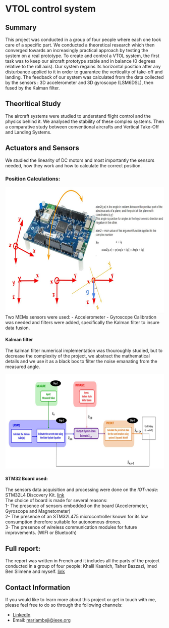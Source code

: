 # VTOL control system

## Summary 
This project was conducted in a group of four people where each one took care of a specific part. 
We conducted a theoretical research which then converged towards an increasingly practical approach by testing the system on a real prototype. To create and control a VTOL system, the first task was to keep our aircraft prototype stable and in balance (0 degrees relative to the roll axis). Our system regains its horizontal position after any disturbance applied to it in order to guarantee the verticality of take-off and landing. The feedback of our system was calculated from the data collected by the sensors : 3D accelerometer and 3D gyroscope (LSM6DSL), then fused by the Kalman filter.
  
## Theoritical Study
The aircraft systems were studied to understand flight control and the physics behind it. We analysed the stability of these complex systems. Then a comparative study between conventional aircrafts and Vertical Take-Off and Landing Systems.
  
## Actuators and Sensors
We studied the linearity of DC motors and most importantly the sensors needed, how they work and how to calculate the correct position. 
  
### Position Calculations:  
<div style="text-align:center;">
<img src="./PositionCalculation.JPG" width="800" height="400">  
</div>
Two MEMs sensors were used:   
- Accelerometer   
- Gyroscope  
Calibration was needed and filters were added, specifically the Kalman filter to insure data fusion.  

#### Kalman filter
The kalman filter numerical implementation was thouroughly studied, but to decrease the complexity of the project, we abstract the mathematical details and we use it as a black box to filter the noise emanating from the measured angle.  
<div style="text-align:center;">
<img src="./KalmanFilter.JPG" width="800" height="300">  
</div>

#### STM32 Board used: 
The sensors data acquisition and processing were done on the *IOT-node*: STM32L4 Discovery Kit. [link](https://www.st.com/en/evaluation-tools/b-l475e-iot01a.html)  
The choice of board is made for several reasons:  
  1- The presence of sensors embedded on the board (Accelerometer, Gyroscope and Magnetometer)  
  2- The presence of an STM32L475 microcontroller known for its low consumption therefore suitable for autonomous drones.  
  3- The presence of wireless communication modules for future improvements. (WIFI or Bluetooth)  

## Full report:
The report was written in French and it includes all the parts of the project conducted in a group of four people: Khalil Kaanich, Taher Bazzazi, Imed Ben Slimene and myself.
[link](https://github.com/mariambeji/MyPortfolio/blob/23ef879339783d285c5ebb871ff4409a22ba0739/Vertical%20take-off%20and%20landing%20system/VTOL-report.pdf)  

## Contact Information
If you would like to learn more about this project or get in touch with me, please feel free to do so through the following channels:
- [LinkedIn](https://www.linkedin.com/in/mariam-beji-90ab28178/)
- Email: mariambeji@ieee.org


